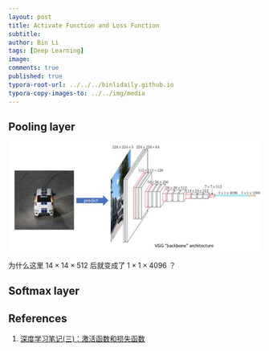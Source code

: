 ```yaml
---
layout: post
title: Activate Function and Loss Function
subtitle:
author: Bin Li
tags: [Deep Learning]
image: 
comments: true
published: true
typora-root-url: ../../../binlidaily.github.io
typora-copy-images-to: ../../img/media
---
```


## Pooling layer

![1533523266540](/img/media/1533523266540.png)

为什么这里 $14 \times 14 \times 512$ 后就变成了 $1 \times 1 \times 4096$ ？

## Softmax layer


## References
1. [深度学习笔记(三)：激活函数和损失函数](https://blog.csdn.net/u014595019/article/details/52562159)